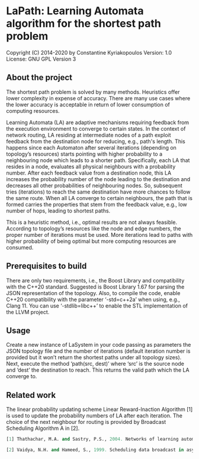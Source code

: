 # LaPath: Learning Automata algorithm for the shortest path problem

Copyright (C) 2014-2020 by Constantine Kyriakopoulos
Version: 1.0
License: GNU GPL Version 3



## About the project

The shortest path problem is solved by many methods. Heuristics offer lower complexity in expense of accuracy. There are many use cases where the lower accuracy is acceptable in return of lower consumption of computing resources.

Learning Automata (LA) are adaptive mechanisms requiring feedback from the execution environment to converge to certain states. In the context of network routing, LA residing at intermediate nodes of a path exploit feedback from the destination node for reducing, e.g., path's length. This happens since each Automaton after several iterations (depending on topology’s resources) starts pointing with higher probability to a neighbouring node which leads to a shorter path. Specifically, each LA that resides in a node, evaluates all physical neighbours with a probability number. After each feedback value from a destination node, this LA increases the probability number of the node leading to the destination and decreases all other probabilities of neighbouring nodes. So, subsequent tries (iterations) to reach the same destination have more chances to follow the same route. When all LA converge to certain neighbours, the path that is formed carries the properties that stem from the feedback value, e.g., low number of hops, leading to shortest paths.

This is a heuristic method, i.e., optimal results are not always feasible. According to topology’s resources like the node and edge numbers, the proper number of iterations must be used. More iterations lead to paths with higher probability of being optimal but more computing resources are consumed.


## Prerequisites to build

There are only two requirements, i.e., the Boost Library and compatibility with the C++20 standard. Suggested is Boost Library 1.67 for parsing the JSON representation of the topology. Also, to compile the code, enable C++20 compatibility with the parameter ‘-std=c++2a’ when using, e.g., Clang 11. You can use ‘-stdlib=libc++’ to enable the STL implementation of the LLVM project.


## Usage

Create a new instance of LaSystem in your code passing as parameters the JSON topology file and the number of iterations (default iteration number is provided but it won’t return the shortest paths under all topology sizes). Next, execute the method ‘path(src, dest)’ where ‘src’ is the source node and ‘dest’ the destination to reach. This returns the valid path which the LA converge to.


## Related work

The linear probability updating scheme Linear Reward-Inaction Algorithm [1] is used to update the probability numbers of LA after each iteration. The choice of the next neighbour for routing is provided by Broadcast Scheduling Algorithm A in [2].

```python
[1] Thathachar, M.A. and Sastry, P.S., 2004. Networks of learning automata: Techniques for online stochastic optimization. Springer Science & Business Media.

[2] Vaidya, N.H. and Hameed, S., 1999. Scheduling data broadcast in asymmetric communication environments. Wireless Networks, 5(3), pp.171-182.
```
